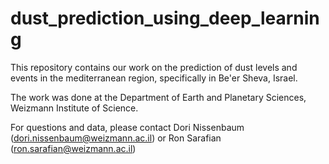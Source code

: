 # dust_prediction_using_deep_learning
This repository contains our work on the prediction of dust levels and events in the mediterranean region, specifically in Be'er Sheva, Israel. 

The work was done at the Department of Earth and Planetary Sciences, Weizmann Institute of Science.

For questions and data, please contact Dori Nissenbaum (dori.nissenbaum@weizmann.ac.il) or Ron Sarafian (ron.sarafian@weizmann.ac.il)
